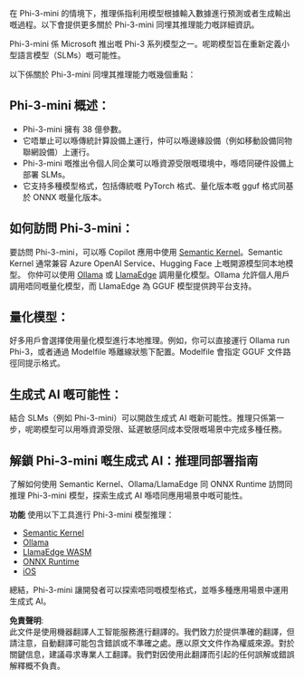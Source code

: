 在 Phi-3-mini 的情境下，推理係指利用模型根據輸入數據進行預測或者生成輸出嘅過程。以下會提供更多關於 Phi-3-mini 同埋其推理能力嘅詳細資訊。

Phi-3-mini 係 Microsoft 推出嘅 Phi-3 系列模型之一。呢啲模型旨在重新定義小型語言模型（SLMs）嘅可能性。

以下係關於 Phi-3-mini 同埋其推理能力嘅幾個重點：

## **Phi-3-mini 概述：**
- Phi-3-mini 擁有 38 億參數。
- 它唔單止可以喺傳統計算設備上運行，仲可以喺邊緣設備（例如移動設備同物聯網設備）上運行。
- Phi-3-mini 嘅推出令個人同企業可以喺資源受限嘅環境中，喺唔同硬件設備上部署 SLMs。
- 它支持多種模型格式，包括傳統嘅 PyTorch 格式、量化版本嘅 gguf 格式同基於 ONNX 嘅量化版本。

## **如何訪問 Phi-3-mini：**
要訪問 Phi-3-mini，可以喺 Copilot 應用中使用 [Semantic Kernel](https://github.com/microsoft/SemanticKernelCookBook?WT.mc_id=aiml-138114-kinfeylo)。Semantic Kernel 通常兼容 Azure OpenAI Service、Hugging Face 上嘅開源模型同本地模型。
你仲可以使用 [Ollama](https://ollama.com) 或 [LlamaEdge](https://llamaedge.com) 調用量化模型。Ollama 允許個人用戶調用唔同嘅量化模型，而 LlamaEdge 為 GGUF 模型提供跨平台支持。

## **量化模型：**
好多用戶會選擇使用量化模型進行本地推理。例如，你可以直接運行 Ollama run Phi-3，或者通過 Modelfile 喺離線狀態下配置。Modelfile 會指定 GGUF 文件路徑同提示格式。

## **生成式 AI 嘅可能性：**
結合 SLMs（例如 Phi-3-mini）可以開啟生成式 AI 嘅新可能性。推理只係第一步，呢啲模型可以用喺資源受限、延遲敏感同成本受限嘅場景中完成多種任務。

## **解鎖 Phi-3-mini 嘅生成式 AI：推理同部署指南**
了解如何使用 Semantic Kernel、Ollama/LlamaEdge 同 ONNX Runtime 訪問同推理 Phi-3-mini 模型，探索生成式 AI 喺唔同應用場景中嘅可能性。

**功能**
使用以下工具進行 Phi-3-mini 模型推理：

- [Semantic Kernel](https://github.com/Azure-Samples/Phi-3MiniSamples/tree/main/semantickernel?WT.mc_id=aiml-138114-kinfeylo)
- [Ollama](https://github.com/Azure-Samples/Phi-3MiniSamples/tree/main/ollama?WT.mc_id=aiml-138114-kinfeylo)
- [LlamaEdge WASM](https://github.com/Azure-Samples/Phi-3MiniSamples/tree/main/wasm?WT.mc_id=aiml-138114-kinfeylo)
- [ONNX Runtime](https://github.com/Azure-Samples/Phi-3MiniSamples/tree/main/onnx?WT.mc_id=aiml-138114-kinfeylo)
- [iOS](https://github.com/Azure-Samples/Phi-3MiniSamples/tree/main/ios?WT.mc_id=aiml-138114-kinfeylo)

總結，Phi-3-mini 讓開發者可以探索唔同嘅模型格式，並喺多種應用場景中運用生成式 AI。

**免責聲明**:  
此文件是使用機器翻譯人工智能服務進行翻譯的。我們致力於提供準確的翻譯，但請注意，自動翻譯可能包含錯誤或不準確之處。應以原文文件作為權威來源。對於關鍵信息，建議尋求專業人工翻譯。我們對因使用此翻譯而引起的任何誤解或錯誤解釋概不負責。